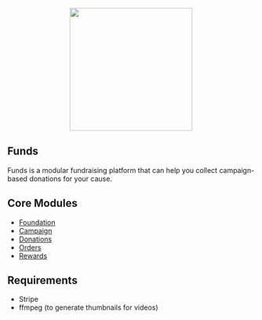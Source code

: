 <p align="center">
  <img src="https://github.com/user-attachments/assets/f1ec5c5a-41c1-4148-9343-385905d5f860" width="250px" />
</p>

## Funds

Funds is a modular fundraising platform that can help you collect campaign-based donations for your cause.

## Core Modules

-   [Foundation](modules/Foundation/README.md)
-   [Campaign](modules/Campaign/README.md)
-   [Donations](modules/Donations/README.md)
-   [Orders](modules/Order/README.md)
-   [Rewards](modules/Reward/README.md)

## Requirements

-   Stripe
-   ffmpeg (to generate thumbnails for videos)

